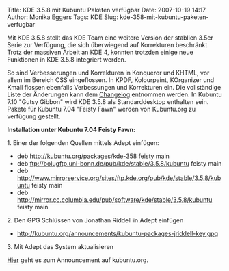 Title: KDE 3.5.8 mit Kubuntu Paketen verfügbar
Date: 2007-10-19 14:17
Author: Monika Eggers
Tags: KDE
Slug: kde-358-mit-kubuntu-paketen-verfugbar

Mit KDE 3.5.8 stellt das KDE Team eine weitere Version der stablien
3.5er Serie zur Verfügung, die sich überwiegend auf Korrekturen
beschränkt. Trotz der massiven Arbeit an KDE 4, konnten trotzden einige
neue Funktionen in KDE 3.5.8 integriert werden.


So sind Verbesserungen und Korrekturen in Konqueror und KHTML, vor allem
im Bereich CSS eingeflossen. In KPDF, Kolourpaint, KOrganizer und Kmail
flossen ebenfalls Verbessungen und Korrekturen ein. Die vollständige
Liste der Änderungen kann dem
[Changelog](http://www.kde.org/announcements/changelogs/changelog3_5_7to3_5_8.php "http://www.kde.org/announcements/changelogs/changelog3_5_7to3_5_8.php") entnommen werden. In Kubuntu 7.10 "Gutsy Gibbon" wird KDE 3.5.8
als Standarddesktop enthalten sein. Pakete für Kubuntu 7.04 "Feisty
Fawn" werden von Kubuntu.org zu verfügung gestellt.


<!--break--><!--break-->

**Installation unter Kubuntu 7.04 Feisty Fawn:**


1\. Einer der folgenden Quellen mittels Adept einfügen:


-   deb <http://kubuntu.org/packages/kde-358> feisty main
-   deb <ftp://bolugftp.uni-bonn.de/pub/kde/stable/3.5.8/kubuntu> feisty
    main
-   deb
    <http://www.mirrorservice.org/sites/ftp.kde.org/pub/kde/stable/3.5.8/kubuntu>
    feisty main
-   deb
    <http://mirror.cc.columbia.edu/pub/software/kde/stable/3.5.8/kubuntu>
    feisty main


2\. Den GPG Schlüssen von Jonathan Riddell in Adept einfügen


-   <http://kubuntu.org/announcements/kubuntu-packages-jriddell-key.gpg>


3\. Mit Adept das System aktualisieren


[Hier](http://kubuntu.org/announcements/kde-358.php) geht es zum
Announcement auf kubuntu.org.



